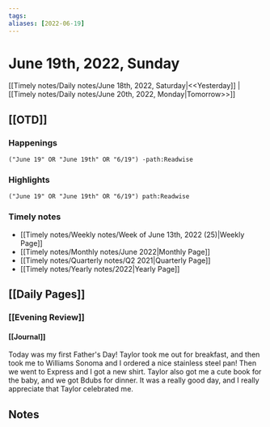 ```yaml
---
tags:
aliases: [2022-06-19]
---
```


# June 19th, 2022, Sunday

[[Timely notes/Daily notes/June 18th, 2022, Saturday|<<Yesterday]] | [[Timely notes/Daily notes/June 20th, 2022, Monday|Tomorrow>>]]

## [[OTD]]

### Happenings

```query
("June 19" OR "June 19th" OR "6/19") -path:Readwise
```

### Highlights

```query
("June 19" OR "June 19th" OR "6/19") path:Readwise
```

### Timely notes
- [[Timely notes/Weekly notes/Week of June 13th, 2022 (25)|Weekly Page]]
- [[Timely notes/Monthly notes/June 2022|Monthly Page]]
- [[Timely notes/Quarterly notes/Q2 2021|Quarterly Page]]
- [[Timely notes/Yearly notes/2022|Yearly Page]]

## [[Daily Pages]]

### [[Evening Review]]

#### [[Journal]]

Today was my first Father's Day! Taylor took me out for breakfast, and then took me to Williams Sonoma and I ordered a nice stainless steel pan! Then we went to Express and I got a new shirt. Taylor also got me a cute book for the baby, and we got Bdubs for dinner. It was a really good day, and I really appreciate that Taylor celebrated me.

## Notes

